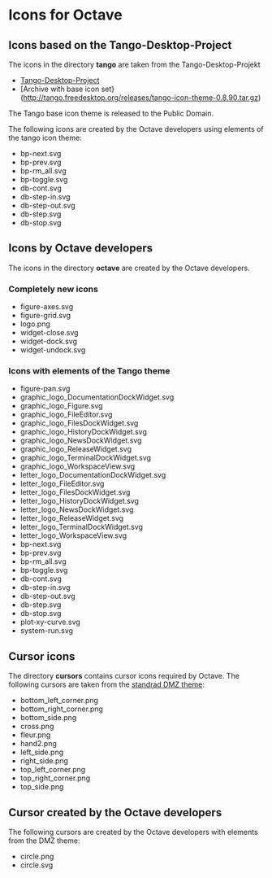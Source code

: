 # Icons for Octave

## Icons based on the Tango-Desktop-Project

The icons in the directory **tango** are taken from the Tango-Desktop-Projekt

- [Tango-Desktop-Project](http://tango.freedesktop.org/Tango_Desktop_Project)
- [Archive with base icon set}(http://tango.freedesktop.org/releases/tango-icon-theme-0.8.90.tar.gz)

The Tango base icon theme is released to the Public Domain.

The following icons are created by the Octave developers using elements
of the tango icon theme:

- bp-next.svg
- bp-prev.svg
- bp-rm_all.svg
- bp-toggle.svg
- db-cont.svg
- db-step-in.svg
- db-step-out.svg
- db-step.svg
- db-stop.svg


## Icons by Octave developers

The icons in the directory **octave** are created by the Octave developers.

### Completely new icons

- figure-axes.svg
- figure-grid.svg
- logo.png
- widget-close.svg
- widget-dock.svg
- widget-undock.svg

### Icons with elements of the Tango theme

- figure-pan.svg
- graphic_logo_DocumentationDockWidget.svg
- graphic_logo_Figure.svg
- graphic_logo_FileEditor.svg
- graphic_logo_FilesDockWidget.svg
- graphic_logo_HistoryDockWidget.svg
- graphic_logo_NewsDockWidget.svg
- graphic_logo_ReleaseWidget.svg
- graphic_logo_TerminalDockWidget.svg
- graphic_logo_WorkspaceView.svg
- letter_logo_DocumentationDockWidget.svg
- letter_logo_FileEditor.svg
- letter_logo_FilesDockWidget.svg
- letter_logo_HistoryDockWidget.svg
- letter_logo_NewsDockWidget.svg
- letter_logo_ReleaseWidget.svg
- letter_logo_TerminalDockWidget.svg
- letter_logo_WorkspaceView.svg
- bp-next.svg
- bp-prev.svg
- bp-rm_all.svg
- bp-toggle.svg
- db-cont.svg
- db-step-in.svg
- db-step-out.svg
- db-step.svg
- db-stop.svg
- plot-xy-curve.svg
- system-run.svg


## Cursor icons

The directory **cursors** contains cursor icons required by Octave.
The following cursors are taken from the [standrad DMZ theme](https://github.com/GalliumOS/dmz-cursor-theme/tree/master/DMZ-White):

- bottom_left_corner.png
- bottom_right_corner.png
- bottom_side.png
- cross.png
- fleur.png
- hand2.png
- left_side.png
- right_side.png
- top_left_corner.png
- top_right_corner.png
- top_side.png

## Cursor created by the Octave developers

The following cursors are created by the Octave developers with elements from the DMZ theme:

- circle.png
- circle.svg
